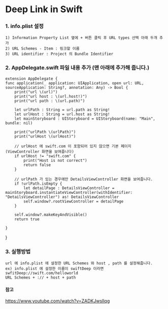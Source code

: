 # Deep Link in Swift

### 1. info.plist 설정
	1) Information Property List 옆에 + 버튼 클릭 후 URL types 선택 아래 두개 추가
    2) URL Schemes - Item : 링크할 이름
    3) URL identifier : Project 의 Bundle Identifier

### 2. AppDelegate.swift 파일 내용 추가 (맨 아래에 추가해 줍니다.)
	extension AppDelegate {
    func application(_ application: UIApplication, open url: URL, sourceApplication: String?, annotation: Any) -> Bool {
        print("url \(url)")
        print("url host : \(url.host!)")
        print("url path : \(url.path)")
        
        let urlPath : String = url.path as String!
        let urlHost : String = url.host as String!
        let mainStoryboard : UIStoryboard = UIStoryboard(name: "Main", bundle: nil)
        
        print("urlPath \(urlPath)")
        print("urlHost \(urlHost)")
        
        // urlHost 에 swift.com 이 포함되어 있지 않으면 기본 페이지 (ViewController 화면을 보여줍니다)
        if urlHost != "swift.com" {
            print("Host is not correct")
            return false
        }
        
        // urlPath 가 있는 경우에만 DetailsViewController 화면을 보여줍니다.
        if !urlPath.isEmpty {
            let detailPage : DetailsViewController = mainStoryboard.instantiateViewController(withIdentifier: "DetailsViewController") as! DetailsViewController
            self.window?.rootViewController = detailPage
        }
        
        self.window?.makeKeyAndVisible()
        return true
        
    }
}

### 3. 실행방법
	url 에 info.plist 에 설정한 URL Schemes 와 host , path 를 설정해줍니다.
    ex) info.plist 에 설정한 이름이 swiftDeep 이라면
    swfitDeep://swift.com/helloworld
    URL Schemes + :// + host + path


#### 참고
https://www.youtube.com/watch?v=ZADKJwsllqg
